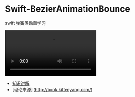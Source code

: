 # Swift-BezierAnimationBounce

swift 弹簧类动画学习

![Gif](https://github.com/caiwenshu/Swift-BezierAnimationBounce/blob/master/Swift-BezierAnimationBounce/demo.mov)


- [知识讲解](http://holko.pl/2014/06/26/recreating-skypes-action-sheet-animation/)
- [理论来源] (http://book.kittenyang.com/)
